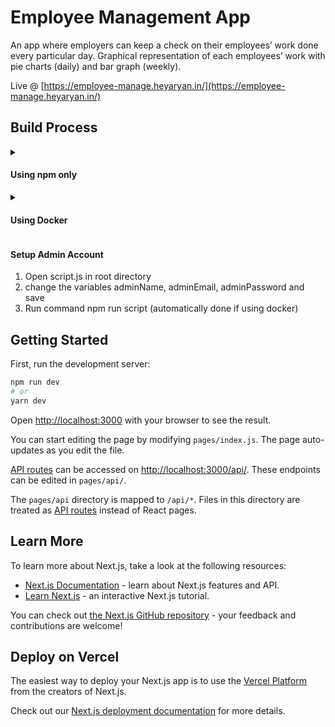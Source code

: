 # Employee Management App

An app where employers can keep a check on their employees’ work done every particular day. Graphical representation of each employees’ work with pie charts (daily) and bar graph (weekly).

Live @ [https://employee-manage.heyaryan.in/](https://employee-manage.heyaryan.in/)

## Build Process

<details>
  <summary><h4>Using npm only</h4></summary>
  
1. Clone this repository
2. install Node and npm
3. run command "npm install"
4. Create a MangoDB Cluster
5. set up mangodb cluster for your local ip
6. Save credentials in your env file accordingly
.env file
```
DB_URI=
```
.env.local file
```
NEXT_PUBLIC_JWT_SECRET=
NEXT_PUBLIC_DB_URI=
```
7. run command "npm start" to start server
8. run command "npm run dev" before editing any react file
9. Done !!

</details>

<details>
  <summary><h4>Using Docker</h4></summary>
  
1. Clone this repository
2. Install Docker in your
3. Create a MangoDB Cluster
4. set up mangodb cluster for your local ip
5. Save credentials in your env file accordingly
.env file
```
DB_URI=
```
.env.local file
```
NEXT_PUBLIC_JWT_SECRET=
NEXT_PUBLIC_DB_URI=
```
6. run command sudo chmod +x exec.sh
7. run ./exec.sh

</details>


#### Setup Admin Account 

1. Open script.js in root directory
2. change the variables adminName, adminEmail, adminPassword and save
3. Run command npm run script (automatically done if using docker)

## Getting Started

First, run the development server:

```bash
npm run dev
# or
yarn dev
```

Open [http://localhost:3000](http://localhost:3000) with your browser to see the result.

You can start editing the page by modifying `pages/index.js`. The page auto-updates as you edit the file.

[API routes](https://nextjs.org/docs/api-routes/introduction) can be accessed on [http://localhost:3000/api/](http://localhost:3000/api/). These endpoints can be edited in `pages/api/`.

The `pages/api` directory is mapped to `/api/*`. Files in this directory are treated as [API routes](https://nextjs.org/docs/api-routes/introduction) instead of React pages.

## Learn More

To learn more about Next.js, take a look at the following resources:

- [Next.js Documentation](https://nextjs.org/docs) - learn about Next.js features and API.
- [Learn Next.js](https://nextjs.org/learn) - an interactive Next.js tutorial.

You can check out [the Next.js GitHub repository](https://github.com/vercel/next.js/) - your feedback and contributions are welcome!

## Deploy on Vercel

The easiest way to deploy your Next.js app is to use the [Vercel Platform](https://vercel.com/new?utm_medium=default-template&filter=next.js&utm_source=create-next-app&utm_campaign=create-next-app-readme) from the creators of Next.js.

Check out our [Next.js deployment documentation](https://nextjs.org/docs/deployment) for more details.
